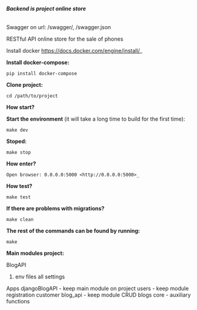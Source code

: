 ###### **Backend is project online store**

Swagger on url: /swagger/, /swagger.json

RESTful API online store for the sale of phones

Install docker <https://docs.docker.com/engine/install/>_

**Install docker-compose:**

    pip install docker-compose

**Clone project:**

    cd /path/to/project

**How start?**

**Start the environment** (it will take a long time to build for the first time):

    make dev

**Stoped:**

    make stop

**How enter?**

    Open browser: 0.0.0.0:5000 <http://0.0.0.0:5000>_

**How test?**

    make test

**If there are problems with migrations?**

    make clean

**The rest of the commands can be found by running:**

    make

**Main modules project:**

BlogAPI


1. env files all settings

Apps
djangoBlogAPI - keep main module on project
users - keep module registration customer
blog_api - keep module CRUD blogs
core - auxiliary functions